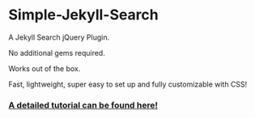 Simple-Jekyll-Search
====================

A Jekyll Search jQuery Plugin. 

No additional gems required. 

Works out of the box. 

Fast, lightweight, super easy to set up and fully customizable with CSS!

<h3><a href="http://christian-fei.com/tutorials/simple-jekyll-search-jquery-plugin/">A detailed tutorial can be found here!</a></h3>
